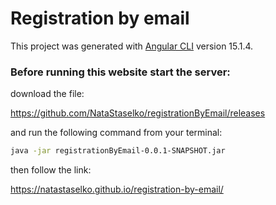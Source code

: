 # Registration by email

This project was generated with [Angular CLI](https://github.com/angular/angular-cli) version 15.1.4.

### Before running this website start the server:

download the file:

https://github.com/NataStaselko/registrationByEmail/releases

and run the following command from your terminal:
```sh
java -jar registrationByEmail-0.0.1-SNAPSHOT.jar 
```

then follow the link:

https://natastaselko.github.io/registration-by-email/


